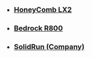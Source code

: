 - ### [HoneyComb LX2](https://shop.solid-run.com/product/SRLX216S00D00GE064H09CH/)
- ### [Bedrock R800](https://www.cnx-software.com/2024/04/12/solidruns-bedrock-r8000-industrial-pc-amd-ryzen-embedded-8000-series/)
- ### [SolidRun (Company)](https://www.solid-run.com/press-releases/solidrun-launches-bedrock-r8000-future-proof-edge-ai/)
